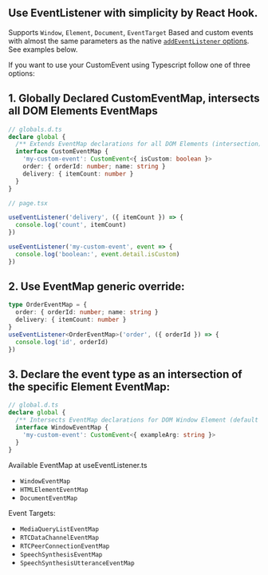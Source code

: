 ## Use EventListener with simplicity by React Hook.

Supports `Window`, `Element`, `Document`, `EventTarget` Based and custom events with almost the same parameters as the native [`addEventListener` options](https://developer.mozilla.org/en-US/docs/Web/API/EventTarget/addEventListener#syntax). See examples below.

If you want to use your CustomEvent using Typescript follow one of three options:

## 1. Globally Declared CustomEventMap, intersects all DOM Elements EventMaps

```ts
// globals.d.ts
declare global {
  /** Extends EventMap declarations for all DOM Elements (intersection)*/
  interface CustomEventMap {
    'my-custom-event': CustomEvent<{ isCustom: boolean }>
    order: { orderId: number; name: string }
    delivery: { itemCount: number }
  }
}

// page.tsx

useEventListener('delivery', ({ itemCount }) => {
  console.log('count', itemCount)
})

useEventListener('my-custom-event', event => {
  console.log('boolean:', event.detail.isCustom)
})
```

## 2. Use EventMap generic override:

```typescript
type OrderEventMap = {
  order: { orderId: number; name: string }
  delivery: { itemCount: number }
}
useEventListener<OrderEventMap>('order', ({ orderId }) => {
  console.log('id', orderId)
})
```

## 3. Declare the event type as an intersection of the specific Element EventMap:

```ts
// global.d.ts
declare global {
  /** Intersects EventMap declarations for DOM Window Element (default DOM target for hook listener) */
  interface WindowEventMap {
    'my-custom-event': CustomEvent<{ exampleArg: string }>
  }
}
```

Available EventMap at useEventListener.ts

- `WindowEventMap`
- `HTMLElementEventMap`
- `DocumentEventMap`

Event Targets:

- `MediaQueryListEventMap`
- `RTCDataChannelEventMap`
- `RTCPeerConnectionEventMap`
- `SpeechSynthesisEventMap`
- `SpeechSynthesisUtteranceEventMap`
